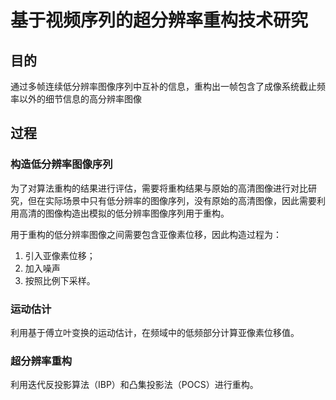 # 基于视频序列的超分辨率重构技术研究

## 目的
通过多帧连续低分辨率图像序列中互补的信息，重构出一帧包含了成像系统截止频率以外的细节信息的高分辨率图像

## 过程
### 构造低分辨率图像序列
为了对算法重构的结果进行评估，需要将重构结果与原始的高清图像进行对比研究，但在实际场景中只有低分辨率的图像序列，没有原始的高清图像，因此需要利用高清的图像构造出模拟的低分辨率图像序列用于重构。

用于重构的低分辨率图像之间需要包含亚像素位移，因此构造过程为：
1. 引入亚像素位移；
2. 加入噪声
3. 按照比例下采样。


### 运动估计
利用基于傅立叶变换的运动估计，在频域中的低频部分计算亚像素位移值。

### 超分辨率重构
利用迭代反投影算法（IBP）和凸集投影法（POCS）进行重构。
